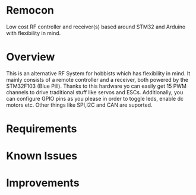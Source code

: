 # Remocon
Low cost RF controller and receiver(s) based around STM32 and Arduino with flexibility in mind.
# Overview
This is an alternative RF System for hobbists which has flexibility in mind. It mainly consists of a remote controller and a receiver, both powered by the STM32F103 (Blue Pill). Thanks to this hardware yo can easily get 15 PWM channels to drive traditional stuff like servos and ESCs. Additionally, you can configure GPIO pins as you please in order to toggle leds, enable dc motors etc. Other things like SPI,I2C and CAN are suported.



# Requirements

# Known Issues
# Improvements

